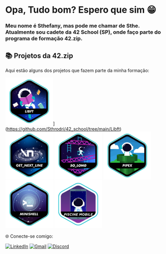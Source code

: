 # Opa, Tudo bom? Espero que sim 😁

### Meu nome é Sthefany, mas pode me chamar de Sthe. Atualmente sou cadete da 42 School (SP), onde faço parte do programa de formação 42.zip.







## 📚 Projetos da 42.zip
 Aqui estão alguns dos projetos que fazem parte da minha formação:
 
![LIBFT](badges/libfte.png)](https://github.com/Sthrodri/42_school/tree/main/Libft)
![GNL](badges/get_next_linee.png)
[![SO_LONG](badges/so_longe.png)](https://github.com/Sthrodri/42_school/tree/main/So_long)
![PIPEX](badges/pipexe.png)
![MINISHELL](badges/minishelle.png)
![MOBILE](badges/mobilee.png)

🌐 Conecte-se comigo:

[![LinkedIn](https://img.shields.io/badge/LinkedIn-0077B5?style=for-the-badge&logo=linkedin&logoColor=white)](https://www.linkedin.com/in/sthefany-rodrigues-silva-11464129a/?utm_source=share&utm_campaign=share_via&utm_content=profile&utm_medium=android_app)
[![Gmail](https://img.shields.io/badge/Gmail-D14836?style=for-the-badge&logo=gmail&logoColor=white)](mailto:sthefanysilvaakn@gmail.com)
[![Discord](https://img.shields.io/badge/Discord-7289DA?style=for-the-badge&logo=discord&logoColor=white)](https://discord.com/users/1068325583764865055)
